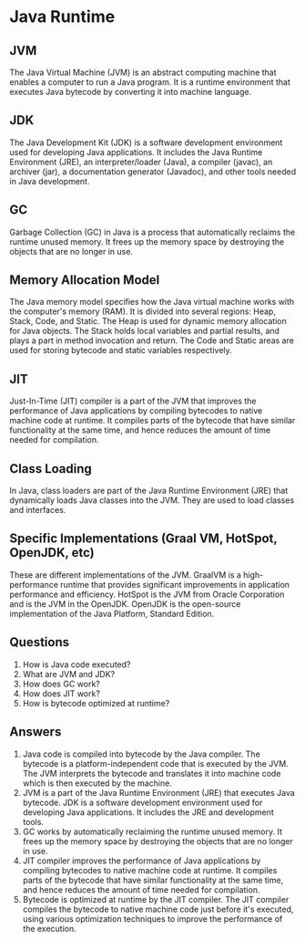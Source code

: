 # Java Runtime

## JVM
The Java Virtual Machine (JVM) is an abstract computing machine that enables a computer to run a Java program. It is a runtime environment that executes Java bytecode by converting it into machine language.

## JDK
The Java Development Kit (JDK) is a software development environment used for developing Java applications. It includes the Java Runtime Environment (JRE), an interpreter/loader (Java), a compiler (javac), an archiver (jar), a documentation generator (Javadoc), and other tools needed in Java development.

## GC
Garbage Collection (GC) in Java is a process that automatically reclaims the runtime unused memory. It frees up the memory space by destroying the objects that are no longer in use.

## Memory Allocation Model
The Java memory model specifies how the Java virtual machine works with the computer's memory (RAM). It is divided into several regions: Heap, Stack, Code, and Static. The Heap is used for dynamic memory allocation for Java objects. The Stack holds local variables and partial results, and plays a part in method invocation and return. The Code and Static areas are used for storing bytecode and static variables respectively.

## JIT
Just-In-Time (JIT) compiler is a part of the JVM that improves the performance of Java applications by compiling bytecodes to native machine code at runtime. It compiles parts of the bytecode that have similar functionality at the same time, and hence reduces the amount of time needed for compilation.

## Class Loading
In Java, class loaders are part of the Java Runtime Environment (JRE) that dynamically loads Java classes into the JVM. They are used to load classes and interfaces.

## Specific Implementations (Graal VM, HotSpot, OpenJDK, etc)
These are different implementations of the JVM. GraalVM is a high-performance runtime that provides significant improvements in application performance and efficiency. HotSpot is the JVM from Oracle Corporation and is the JVM in the OpenJDK. OpenJDK is the open-source implementation of the Java Platform, Standard Edition.

## Questions
1. How is Java code executed?
2. What are JVM and JDK?
3. How does GC work?
4. How does JIT work?
5. How is bytecode optimized at runtime?

## Answers
1. Java code is compiled into bytecode by the Java compiler. The bytecode is a platform-independent code that is executed by the JVM. The JVM interprets the bytecode and translates it into machine code which is then executed by the machine.
2. JVM is a part of the Java Runtime Environment (JRE) that executes Java bytecode. JDK is a software development environment used for developing Java applications. It includes the JRE and development tools.
3. GC works by automatically reclaiming the runtime unused memory. It frees up the memory space by destroying the objects that are no longer in use.
4. JIT compiler improves the performance of Java applications by compiling bytecodes to native machine code at runtime. It compiles parts of the bytecode that have similar functionality at the same time, and hence reduces the amount of time needed for compilation.
5. Bytecode is optimized at runtime by the JIT compiler. The JIT compiler compiles the bytecode to native machine code just before it's executed, using various optimization techniques to improve the performance of the execution.